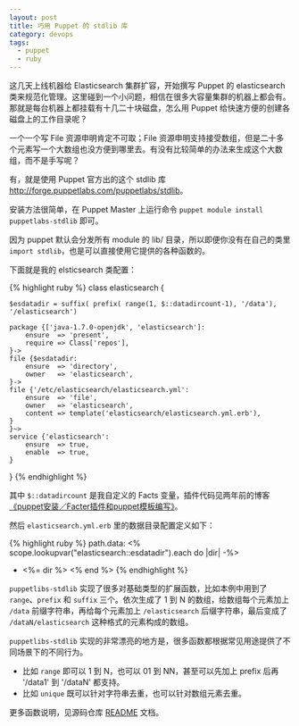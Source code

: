```yaml
---
layout: post
title: 巧用 Puppet 的 stdlib 库
category: devops
tags:
  - puppet
  - ruby
---
```


这几天上线机器给 Elasticsearch 集群扩容，开始撰写 Puppet 的 elasticsearch 类来规范化管理。这里碰到一个小问题，相信在很多大容量集群的机器上都会有。那就是每台机器上都挂载有十几二十块磁盘，怎么用 Puppet 给快速方便的创建各磁盘上的工作目录呢？

一个一个写 File 资源申明肯定不可取；File 资源申明支持接受数组，但是二十多个元素写一个大数组也没方便到哪里去。有没有比较简单的办法来生成这个大数组，而不是手写呢？

有，就是使用 Puppet 官方出的这个 stdlib 库 <http://forge.puppetlabs.com/puppetlabs/stdlib>。

安装方法很简单，在 Puppet Master 上运行命令 `puppet module install puppetlabs-stdlib` 即可。

因为 puppet 默认会分发所有 module 的 lib/ 目录，所以即便你没有在自己的类里 `import stdlib`，也是可以直接使用它提供的各种函数的。

下面就是我的 elsticsearch 类配置：

{% highlight ruby %}
class elasticsearch {

    $esdatadir = suffix( prefix( range(1, $::datadircount-1), '/data'), '/elasticsearch')

    package {['java-1.7.0-openjdk', 'elasticsearch']:
        ensure  => 'present',
        require => Class['repos'],
    }->
    file {$esdatadir:
        ensure  => 'directory',
        owner   => 'elasticsearch',
    }->
    file {'/etc/elasticsearch/elasticsearch.yml':
        ensure  => 'file',
        owner   => 'elasticsearch',
        content => template('elasticsearch/elasticsearch.yml.erb'),
    }
    }~>
    service {'elasticsearch':
        ensure  => true,
        enable  => true,
    }
}
{% endhighlight %}

其中 `$::datadircount` 是我自定义的 Facts 变量，插件代码见两年前的博客[《puppet安装／Facter插件和puppet模板编写》](http://chenlinux.com/2012/05/10/quick-start-for-puppet-facter-erb)。

然后 `elasticsearch.yml.erb` 里的数据目录配置定义如下：

{% highlight ruby %}
path.data:
<% scope.lookupvar("elasticsearch::esdatadir").each do |dir| -%>
  - <%= dir %>
<% end %>
{% endhighlight %}

`puppetlibs-stdlib` 实现了很多对基础类型的扩展函数，比如本例中用到了 `range`、`prefix` 和 `suffix` 三个。依次生成了 1 到 N 的数组，给数组每个元素加上 `/data` 前缀字符串，再给每个元素加上 `/elasticsearch` 后缀字符串，最后变成了 `/dataN/elasticsearch` 这种格式的元素构成的数组。

`puppetlibs-stdlib` 实现的非常漂亮的地方是，很多函数都根据常见用途提供了不同场景下的不同行为。

* 比如 `range` 即可以 1 到 N，也可以 01 到 NN，甚至可以先加上 prefix 后再 '/data1' 到 '/dataN' 都支持。
* 比如 `unique` 既可以针对字符串去重，也可以针对数组元素去重。

更多函数说明，见源码仓库 [README](https://github.com/puppetlabs/puppetlabs-stdlib/blob/master/README.markdown) 文档。

